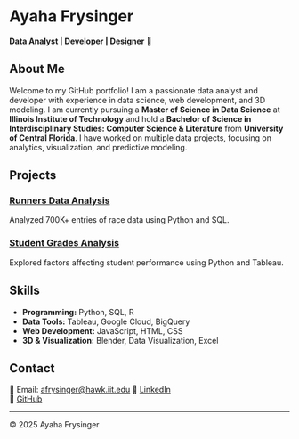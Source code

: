 # Ayaha Frysinger
**Data Analyst | Developer | Designer** 👾

## About Me
Welcome to my GitHub portfolio! I am a passionate data analyst and developer with experience in data science, web development, and 3D modeling. I am currently pursuing a **Master of Science in Data Science** at **Illinois Institute of Technology** and hold a **Bachelor of Science in Interdisciplinary Studies: Computer Science & Literature** from **University of Central Florida**. I have worked on multiple data projects, focusing on analytics, visualization, and predictive modeling.

## Projects

### [Runners Data Analysis](https://github.com/yourusername/runners-analysis)
Analyzed 700K+ entries of race data using Python and SQL.

### [Student Grades Analysis](https://github.com/yourusername/student-grades-analysis)
Explored factors affecting student performance using Python and Tableau.

## Skills
- **Programming:** Python, SQL, R
- **Data Tools:** Tableau, Google Cloud, BigQuery
- **Web Development:** JavaScript, HTML, CSS
- **3D & Visualization:** Blender, Data Visualization, Excel

## Contact
📧 Email: afrysinger@hawk.iit.edu 
💼 [LinkedIn](https://linkedin.com/in/ayahafrysinger)  
🐙 [GitHub](https://github.com/afry33)  

---
© 2025 Ayaha Frysinger


